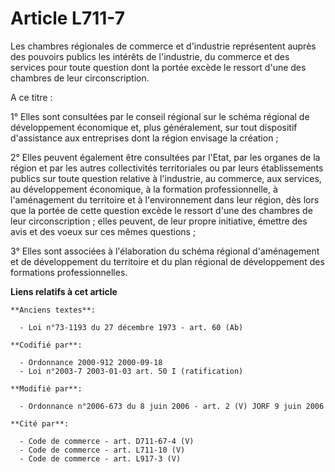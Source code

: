 # Article L711-7

Les chambres régionales de commerce et d'industrie représentent auprès des pouvoirs publics les intérêts de l'industrie, du
commerce et des services pour toute question dont la portée excède le ressort d'une des chambres de leur circonscription.

A ce titre :

1° Elles sont consultées par le conseil régional sur le schéma régional de développement économique et, plus généralement,
sur tout dispositif d'assistance aux entreprises dont la région envisage la création ;

2° Elles peuvent également être consultées par l'Etat, par les organes de la région et par les autres collectivités
territoriales ou par leurs établissements publics sur toute question relative à l'industrie, au commerce, aux services, au
développement économique, à la formation professionnelle, à l'aménagement du territoire et à l'environnement dans leur
région, dès lors que la portée de cette question excède le ressort d'une des chambres de leur circonscription ; elles
peuvent, de leur propre initiative, émettre des avis et des voeux sur ces mêmes questions ;

3° Elles sont associées à l'élaboration du schéma régional d'aménagement et de développement du territoire et du plan
régional de développement des formations professionnelles.

**Liens relatifs à cet article**

	**Anciens textes**:

	  - Loi n°73-1193 du 27 décembre 1973 - art. 60 (Ab)

	**Codifié par**:

	  - Ordonnance 2000-912 2000-09-18
	  - Loi n°2003-7 2003-01-03 art. 50 I (ratification)

	**Modifié par**:

	  - Ordonnance n°2006-673 du 8 juin 2006 - art. 2 (V) JORF 9 juin 2006

	**Cité par**:

	  - Code de commerce - art. D711-67-4 (V)
	  - Code de commerce - art. L711-10 (V)
	  - Code de commerce - art. L917-3 (V)
